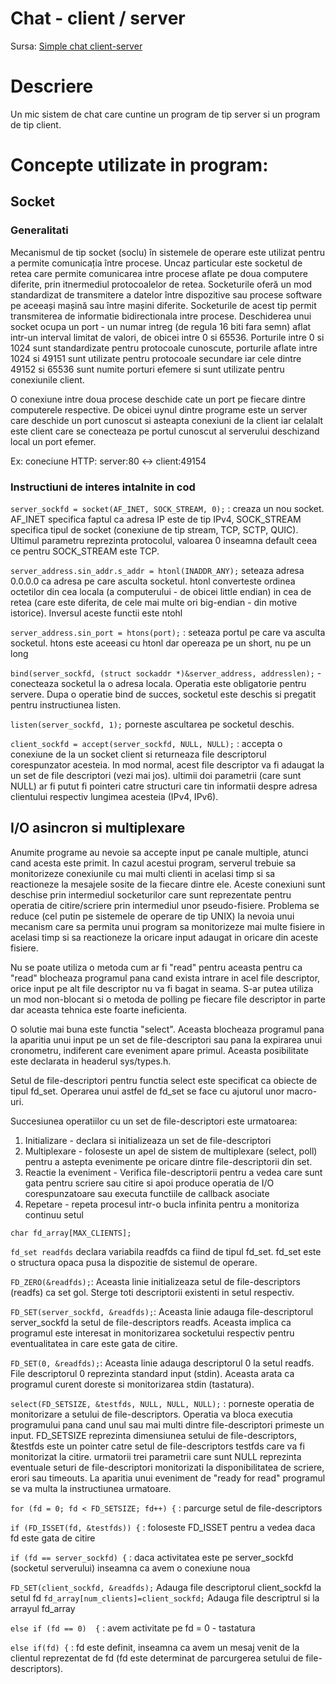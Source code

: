 # Chat - client / server

Sursa: [Simple chat client-server](https://github.com/dtolj/simple-chat-client-server)

# Descriere

Un mic sistem de chat care cuntine un program de tip server si un program de tip client. 

# Concepte utilizate in program:

## Socket

### Generalitati

Mecanismul de tip socket (soclu) în sistemele de operare este utilizat pentru a permite comunicația între procese. Uncaz particular este socketul de retea care permite comunicarea intre procese aflate pe doua computere diferite, prin itnermediul protocoalelor de retea. Socketurile oferă un mod standardizat de transmitere a datelor între dispozitive sau procese software pe aceeași mașină sau între mașini diferite. Socketurile de acest tip permit transmiterea de informatie bidirectionala intre procese. Deschiderea unui socket ocupa un port - un numar intreg (de regula 16 biti fara semn) aflat intr-un interval limitat de valori, de obicei intre 0 si 65536. Porturile intre 0 si 1024 sunt standardizate pentru protocoale cunoscute, porturile aflate intre 1024 si 49151 sunt utilizate pentru protocoale secundare iar cele dintre 49152 si 65536 sunt numite porturi efemere si sunt utilizate pentru conexiunile client. 

O conexiune intre doua procese deschide cate un port pe fiecare dintre computerele respective. De obicei uynul dintre programe este un server care deschide un port cunoscut si asteapta conexiuni de la client iar celalalt este client care se conecteaza pe portul cunoscut al serverului deschizand local un port efemer. 

Ex: coneciune HTTP: server:80 <-> client:49154

### Instructiuni de interes intalnite in cod


`server_sockfd = socket(AF_INET, SOCK_STREAM, 0);` : creaza un nou socket. AF_INET specifica faptul ca adresa IP este de tip IPv4, SOCK_STREAM specifica tipul de socket (conexiune de tip stream, TCP, SCTP, QUIC). Ultimul parametru reprezinta protocolul, valoarea 0 inseamna default ceea ce pentru SOCK_STREAM este TCP. 


`server_address.sin_addr.s_addr = htonl(INADDR_ANY);` seteaza adresa 0.0.0.0 ca adresa pe care asculta socketul. htonl converteste ordinea octetilor din cea locala (a computerului - de obicei little endian) in cea de retea (care este diferita, de cele mai multe ori big-endian - din motive istorice). Inversul aceste functii este ntohl

`server_address.sin_port = htons(port);` : seteaza portul pe care va asculta socketul. htons este aceeasi cu htonl dar opereaza pe un short, nu pe un long

`bind(server_sockfd, (struct sockaddr *)&server_address, addresslen);` - conecteaza socketul la o adresa locala. Operatia este obligatorie pentru servere. Dupa o operatie bind de succes, socketul este deschis si pregatit pentru instructiunea listen. 

`listen(server_sockfd, 1);` porneste ascultarea pe socketul deschis. 

`client_sockfd = accept(server_sockfd, NULL, NULL);` : accepta o conexiune de la un socket client si returneaza file descriptorul corespunzator acesteia. In mod normal, acest file descriptor va fi adaugat la un set de file descriptori (vezi mai jos). ultimii doi parametrii (care sunt NULL) ar fi putut fi pointeri catre structuri care tin informatii despre adresa clientului respectiv lungimea acesteia (IPv4, IPv6). 


## I/O asincron si multiplexare

Anumite programe au nevoie sa accepte input pe canale multiple, atunci cand acesta este primit. In cazul acestui program, serverul trebuie sa monitorizeze conexiunile cu mai multi clienti in acelasi timp si sa reactioneze la mesajele sosite de la fiecare dintre ele. Aceste conexiuni sunt deschise prin intermediul socketurilor care sunt reprezentate pentru operatia de citire/scriere prin intermediul unor pseudo-fisiere. Problema se reduce (cel putin pe sistemele de operare de tip UNIX) la nevoia unui mecanism care sa permita unui program sa monitorizeze mai multe fisiere in acelasi timp si sa reactioneze la oricare input adaugat in oricare din aceste fisiere. 

Nu se poate utiliza o metoda cum ar fi "read" pentru aceasta pentru ca "read" blocheaza programul pana cand exista intrare in acel file descriptor, orice input pe alt file descriptor nu va fi bagat in seama. S-ar putea utiliza un mod non-blocant si o metoda de polling pe fiecare file descriptor in parte dar aceasta tehnica este foarte ineficienta. 

O solutie mai buna este functia "select". Aceasta blocheaza programul pana la aparitia unui input pe un set de file-descriptori sau pana la expirarea unui cronometru, indiferent care eveniment apare primul. Aceasta posibilitate este declarata in headerul sys/types.h.

Setul de file-descriptori pentru functia select este specificat ca obiecte de tipul fd_set. Operarea unui astfel de fd_set se face cu ajutorul unor macro-uri. 

Succesiunea operatiilor cu un set de file-descriptori este urmatoarea: 

1. Initializare - declara si initializeaza un set de file-descriptori
2. Multiplexare - foloseste un apel de sistem de multiplexare (select, poll) pentru a astepta evenimente pe oricare dintre file-descriptorii din set. 
3. Reactie la eveniment - Verifica file-descriptorii pentru a vedea care sunt gata pentru scriere sau citire si apoi produce operatia de I/O corespunzatoare sau executa functiile de callback asociate
4. Repetare - repeta procesul intr-o bucla infinita pentru a monitoriza continuu setul 


`char fd_array[MAX_CLIENTS];`

`fd_set readfds` declara variabila readfds ca fiind de tipul fd_set. fd_set este o structura opaca pusa la dispozitie de sistemul de operare. 

`FD_ZERO(&readfds);`:  Aceasta linie initializeaza setul de file-descriptors (readfs) ca set gol. Sterge toti descriptorii existenti in setul respectiv.  

`FD_SET(server_sockfd, &readfds);`: Aceasta linie adauga file-descriptorul server_sockfd la setul de file-descriptors readfs. Aceasta implica ca programul este interesat in monitorizarea socketului respectiv pentru eventualitatea in care este gata de citire.

`FD_SET(0, &readfds);`: Aceasta linie adauga descriptorul 0 la setul readfs. File descriptorul 0 reprezinta standard input (stdin). Aceasta arata ca programul curent doreste si monitorizarea stdin (tastatura). 
    
`select(FD_SETSIZE, &testfds, NULL, NULL, NULL);` : porneste operatia de monitorizare a setului de file-descriptors. Operatia va bloca executia programului pana cand unul sau mai multi dintre file-descriptori primeste un input. FD_SETSIZE reprezinta dimensiunea setului de file-descriptors, &testfds este un pointer catre setul de file-descriptors testfds care va fi monitorizat la citire. urmatorii trei parametrii care sunt NULL reprezinta eventuale seturi de file-descriptori monitorizati la disponibilitatea de scriere, erori sau timeouts. La aparitia unui eveniment de "ready for read" programul se va multa la instructiunea urmatoare. 

`for (fd = 0; fd < FD_SETSIZE; fd++) {` : parcurge setul de file-descriptors

`if (FD_ISSET(fd, &testfds)) {` : foloseste FD_ISSET pentru a vedea daca fd este gata de citire

`if (fd == server_sockfd) {` : daca activitatea este pe server_sockfd (socketul serverului) inseamna ca avem o conexiune noua


`FD_SET(client_sockfd, &readfds);`  Adauga file descriptorul client_sockfd la setul fd
`fd_array[num_clients]=client_sockfd;` Adauga file descriptrul si la arrayul fd_array


`else if (fd == 0)  {` : avem activitate pe fd = 0 - tastatura

`else if(fd) {` : fd este definit, inseamna ca avem un mesaj venit de la clientul reprezentat de fd (fd este determinat de parcurgerea setului de file-descriptors). 


